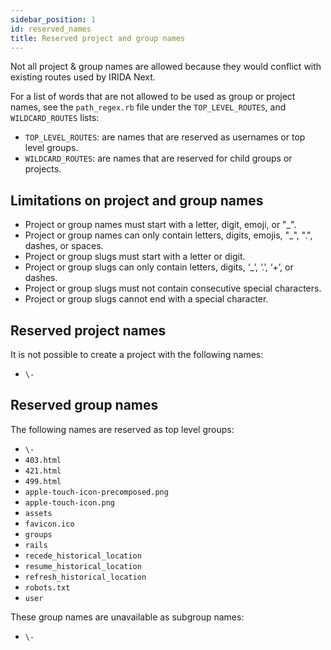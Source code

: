 ```yaml
---
sidebar_position: 1
id: reserved_names
title: Reserved project and group names
---
```


Not all project & group names are allowed because they would conflict with existing routes used by IRIDA Next.

For a list of words that are not allowed to be used as group or project names, see the `path_regex.rb` file under the `TOP_LEVEL_ROUTES`, and `WILDCARD_ROUTES` lists:
* `TOP_LEVEL_ROUTES`: are names that are reserved as usernames or top level groups.
* `WILDCARD_ROUTES`: are names that are reserved for child groups or projects.

## Limitations on project and group names

* Project or group names must start with a letter, digit, emoji, or "_".
* Project or group names can only contain letters, digits, emojis, "_", ".", dashes, or spaces.
* Project or group slugs must start with a letter or digit.
* Project or group slugs can only contain letters, digits, ‘_’, ‘.’, ‘+’, or dashes.
* Project or group slugs must not contain consecutive special characters.
* Project or group slugs cannot end with a special character.

## Reserved project names

It is not possible to create a project with the following names:
* `\-`

## Reserved group names

The following names are reserved as top level groups:
* `\-`
* `403.html`
* `421.html`
* `499.html`
* `apple-touch-icon-precomposed.png`
* `apple-touch-icon.png`
* `assets`
* `favicon.ico`
* `groups`
* `rails`
* `recede_historical_location`
* `resume_historical_location`
* `refresh_historical_location`
* `robots.txt`
* `user`

These group names are unavailable as subgroup names:
* `\-`
